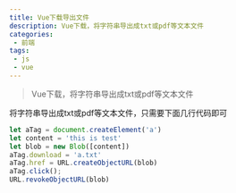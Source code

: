 ```yaml
---
title: Vue下载导出文件
description: Vue下载，将字符串导出成txt或pdf等文本文件
categories:
 - 前端
tags:
 - js
 - vue
---
```


> Vue下载，将字符串导出成txt或pdf等文本文件

将字符串导出成txt或pdf等文本文件，只需要下面几行代码即可
```js
let aTag = document.createElement('a')
let content = 'this is test'
let blob = new Blob([content])
aTag.download = 'a.txt'
aTag.href = URL.createObjectURL(blob)
aTag.click();
URL.revokeObjectURL(blob)
```
